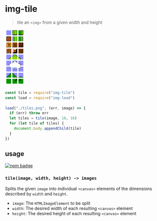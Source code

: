 # img-tile
> tile an `<img>` from a given width and height

![mario tileset split into 16x16 fragments](img/tiles.png)

```js
const tile = require("img-tile")
const load = require("img-load")

load("./tiles.png", (err, image) => {
  if (err) throw err
  let tiles = tile(image, 16, 16)
  for (let tile of tiles) {
    document.body.appendChild(tile)
  }
})
```

## usage
[![npm badge]][npm package]

### `tile(image, width, height) -> images`
Splits the given `image` into individual `<canvas>` elements of the dimensions described by `width` and `height`.

* `image`: The `HTMLImageElement` to be split
* `width`: The desired width of each resulting `<canvas>` element
* `height`: The desired height of each resulting `<canvas>` element

[npm package]: https://www.npmjs.org/package/img-tile
[npm badge]:   https://nodei.co/npm/img-tile.png?mini
